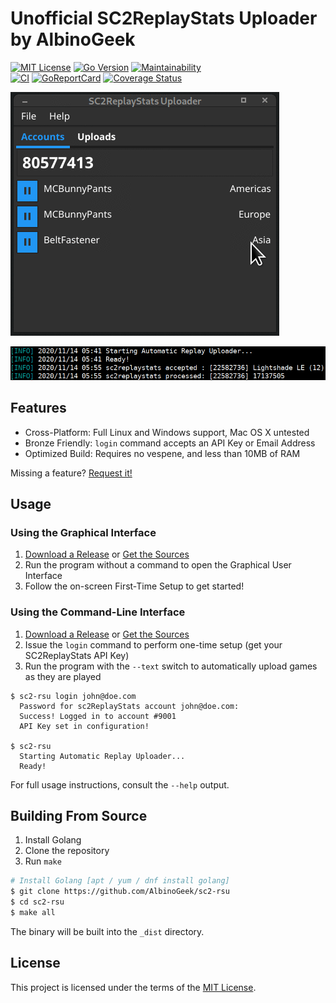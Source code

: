 # Unofficial **SC2ReplayStats Uploader** by AlbinoGeek

[![MIT License](https://img.shields.io/github/license/AlbinoGeek/sc2-rsu.svg)](https://github.com/AlbinoGeek/sc2-rsu/blob/master/LICENSE)
[![Go Version](https://img.shields.io/github/go-mod/go-version/AlbinoGeek/sc2-rsu.svg)](https://github.com/AlbinoGeek/sc2-rsu)
[![Maintainability](https://api.codeclimate.com/v1/badges/a308471050f8a3357d09/maintainability)](https://codeclimate.com/github/AlbinoGeek/sc2-rsu/maintainability)  
[![CI](https://github.com/AlbinoGeek/sc2-rsu/workflows/CI/badge.svg?branch=gui%2Fv2)](#)
[![GoReportCard](https://goreportcard.com/badge/github.com/AlbinoGeek/sc2-rsu)](https://goreportcard.com/report/github.com/AlbinoGeek/sc2-rsu)
[![Coverage Status](https://coveralls.io/repos/github/AlbinoGeek/sc2-rsu/badge.svg?branch=gui/v2)](https://coveralls.io/github/AlbinoGeek/sc2-rsu?branch=gui/v2)

![GUI Screenshot](_dist/screen-v0.2.85-gui.gif)

![CLI Screenshot](_dist/screen-v0.2.26.png)

## Features

- Cross-Platform: Full Linux and Windows support, Mac OS X untested
- Bronze Friendly: `login` command accepts an API Key or Email Address
- Optimized Build: Requires no vespene, and less than 10MB of RAM

Missing a feature? [Request it!](https://github.com/AlbinoGeek/sc2-rsu/issues/new?assignees=AlbinoGeek&labels=enhancement&template=feature-request.md&title=%5BFEATURE+REQUEST%5D)

## Usage

### Using the Graphical Interface

1. [Download a Release](https://github.com/AlbinoGeek/sc2-rsu/releases) or [Get the Sources](#building-from-source)
2. Run the program without a command to open the Graphical User Interface
3. Follow the on-screen First-Time Setup to get started!

### Using the Command-Line Interface

1. [Download a Release](https://github.com/AlbinoGeek/sc2-rsu/releases) or [Get the Sources](#building-from-source)
2. Issue the `login` command to perform one-time setup (get your SC2ReplayStats API Key)
3. Run the program with the `--text` switch to automatically upload games as they are played

```
$ sc2-rsu login john@doe.com
  Password for sc2ReplayStats account john@doe.com:
  Success! Logged in to account #9001
  API Key set in configuration!

$ sc2-rsu
  Starting Automatic Replay Uploader...
  Ready!
```


For full usage instructions, consult the `--help` output.

## Building From Source

1. Install Golang
2. Clone the repository
3. Run `make`

```bash
# Install Golang [apt / yum / dnf install golang]
$ git clone https://github.com/AlbinoGeek/sc2-rsu
$ cd sc2-rsu
$ make all
```

The binary will be built into the `_dist` directory.

## License

This project is licensed under the terms of the [MIT License](/LICENSE).
